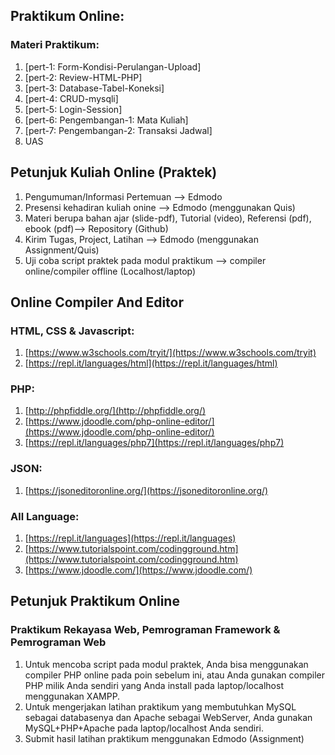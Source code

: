 ## Praktikum Online:
### Materi Praktikum:
1. [pert-1: Form-Kondisi-Perulangan-Upload]
2. [pert-2: Review-HTML-PHP]
3. [pert-3: Database-Tabel-Koneksi]
4. [pert-4: CRUD-mysqli]
5. [pert-5: Login-Session]
6. [pert-6: Pengembangan-1: Mata Kuliah]
7. [pert-7: Pengembangan-2: Transaksi Jadwal]
8. UAS

## Petunjuk Kuliah Online (Praktek)
1. Pengumuman/Informasi Pertemuan --> Edmodo
2. Presensi kehadiran kuliah onine --> Edmodo (menggunakan Quis)
3. Materi berupa bahan ajar (slide-pdf), Tutorial (video), Referensi (pdf), ebook (pdf)--> Repository (Github)
4. Kirim Tugas, Project, Latihan --> Edmodo (menggunakan Assignment/Quis)
5. Uji coba script praktek pada modul praktikum --> compiler online/compiler offline (Localhost/laptop)

## Online Compiler And Editor
### HTML, CSS & Javascript:
1. [https://www.w3schools.com/tryit/](https://www.w3schools.com/tryit)
2. [https://repl.it/languages/html](https://repl.it/languages/html)

### PHP:
1. [http://phpfiddle.org/](http://phpfiddle.org/)
2. [https://www.jdoodle.com/php-online-editor/](https://www.jdoodle.com/php-online-editor/)
3. [https://repl.it/languages/php7](https://repl.it/languages/php7)

### JSON:
1. [https://jsoneditoronline.org/](https://jsoneditoronline.org/)

### All Language:
1. [https://repl.it/languages](https://repl.it/languages)
2. [https://www.tutorialspoint.com/codingground.htm](https://www.tutorialspoint.com/codingground.htm)
3. [https://www.jdoodle.com/](https://www.jdoodle.com/)

## Petunjuk Praktikum Online
### Praktikum Rekayasa Web, Pemrograman Framework & Pemrograman Web
1. Untuk mencoba script pada modul praktek, Anda bisa menggunakan compiler PHP online pada poin sebelum ini, atau Anda gunakan compiler PHP milik Anda sendiri yang Anda install pada laptop/localhost menggunakan XAMPP.
2. Untuk mengerjakan latihan praktikum yang membutuhkan MySQL sebagai databasenya dan Apache sebagai WebServer, Anda gunakan MySQL+PHP+Apache pada laptop/localhost Anda sendiri.
3. Submit hasil latihan praktikum menggunakan Edmodo (Assignment)

